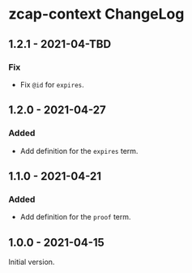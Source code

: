 # zcap-context ChangeLog

## 1.2.1 - 2021-04-TBD

### Fix
- Fix `@id` for `expires`.

## 1.2.0 - 2021-04-27

### Added
- Add definition for the `expires` term.

## 1.1.0 - 2021-04-21

### Added
- Add definition for the `proof` term.

## 1.0.0 - 2021-04-15

Initial version.
